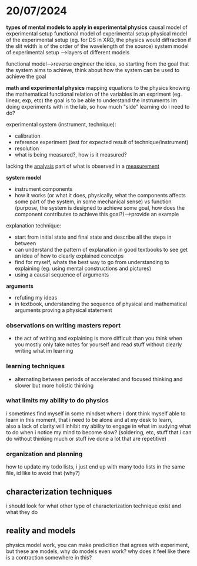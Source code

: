 # 20/07/2024

**types of mental models to apply in experimental physics**
causal model of experimental setup
functional model of experimental setup
physical model of the experimental setup (eg. for DS in XRD, the physics would diffraction if the slit width is of the order of the wavelength of the source)
system model of experimental setup
-->layers of different models


functional model-->reverse engineer the idea, so starting from the goal that the system aims to achieve, think about how the system can be used to achieve the goal

**math and experimental physics**
mapping equations to the physics
knowing the mathematical functional relation of the variables in an expriment (eg. linear, exp, etc)
the goal is to be able to understand the instruments im doing experiments with in the lab, so how much "side" learning do i need to do? 

experimental system (instrument, technique):
- calibration 
- reference experiment (test for expected result of technique/instrument)
- resolution
- what is being measured?, how is it measured?

lacking the [analysis](analysis) part of what is observed in a [measurement](measurement)

**system model**
- instrument components 
- how it works (or what it does, physically, what the components affects some part of the system, in some mechanical sense) vs function (purpose, the system is designed to achieve some goal, how does the component contributes to achieve this goal?)-->provide an example 

explanation technique:
- start from initial state and final state and describe all the steps in between
- can understand the pattern of explanation in good textbooks to see get an idea of how to clearly explained concetps
- find for myself, whats the best way to go from understanding to explaining (eg. using mental constructions and pictures)
- using a causal sequence of arguments 

**arguments**
- refuting my ideas
- in textbook, understanding the sequence of physical and mathematical arguments proving a physical statement


### observations on writing masters report
- the act of writing and explaining is more difficult than you think when you mostly only take notes for yourself and read stuff without clearly writing what im learning

### learning techniques
- alternating between periods of accelerated and focused thinking and slower but more holistic thinking 

### what limits my ability to do physics 
i sometimes find myself in some mindset where i dont think myself able to learn in this moment, that i need to be alone and at my desk to learn,  
also a lack of clarity will inhibit my ability to engage in what im sudying
what to do when i notice my mind to become slow? (soldering, etc, stuff that i can do without thinking much or stuff ive done a lot that are repetitive)

### organization and planning
how to update my todo lists, i just end up with many todo lists in the same file, id like to avoid that (why?)

## characterization techniques
i should look for what other type of characterization technique exist and what they do

## reality and models
physics model work, you can make predicition that agrees with experiment, but these are models, why do models even work?
why does it feel like there is a contraction somewhere in this?
